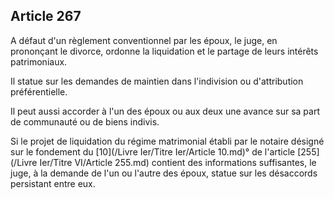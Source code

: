 Article 267
----
A défaut d'un règlement conventionnel par les époux, le juge, en prononçant le
divorce, ordonne la liquidation et le partage de leurs intérêts patrimoniaux.

Il statue sur les demandes de maintien dans l'indivision ou d'attribution
préférentielle.

Il peut aussi accorder à l'un des époux ou aux deux une avance sur sa part de
communauté ou de biens indivis.

Si le projet de liquidation du régime matrimonial établi par le notaire désigné
sur le fondement du [10](/Livre Ier/Titre Ier/Article 10.md)° de l'article [255](/Livre Ier/Titre VI/Article 255.md) contient des informations suffisantes,
le juge, à la demande de l'un ou l'autre des époux, statue sur les désaccords
persistant entre eux.
